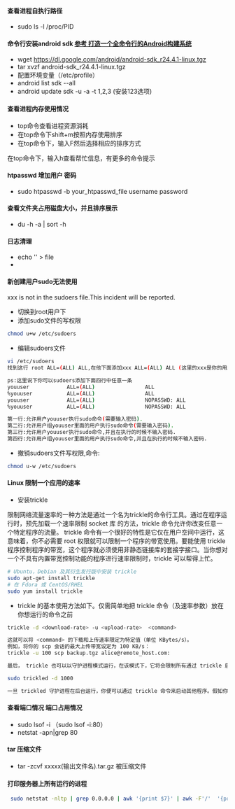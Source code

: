 #### 查看进程自执行路径
* sudo ls -l /proc/PID

#### 命令行安装android sdk [参考 打造一个全命令行的Android构建系统](http://www.jianshu.com/p/1694ea9a3f90)
* wget https://dl.google.com/android/android-sdk_r24.4.1-linux.tgz
* tar xvzf android-sdk_r24.4.1-linux.tgz
* 配置环境变量（/etc/profile）
* android list sdk --all
* android update sdk -u -a -t 1,2,3 (安装123选项)

#### 查看进程内存使用情况
* top命令查看进程资源消耗
* 在top命令下shift+m按照内存使用排序
* 在top命令下，输入F然后选择相应的排序方式

在top命令下，输入h查看帮忙信息，有更多的命令提示

#### htpasswd 增加用户 密码
* sudo htpasswd -b your_htpasswd_file username password

#### 查看文件夹占用磁盘大小，并且排序展示
* du -h -a | sort -h

#### 日志清理
* echo '' > file
* 

#### 新创建用户sudo无法使用
xxx is not in the sudoers file.This incident will be reported.
* 切换到root用户下
* 添加sudo文件的写权限
``` bash
chmod u+w /etc/sudoers
```

* 编辑sudoers文件
``` bash
vi /etc/sudoers
找到这行 root ALL=(ALL) ALL,在他下面添加xxx ALL=(ALL) ALL (这里的xxx是你的用户名)

ps:这里说下你可以sudoers添加下面四行中任意一条
youuser            ALL=(ALL)                ALL
%youuser           ALL=(ALL)                ALL
youuser            ALL=(ALL)                NOPASSWD: ALL
%youuser           ALL=(ALL)                NOPASSWD: ALL

第一行:允许用户youuser执行sudo命令(需要输入密码).
第二行:允许用户组youuser里面的用户执行sudo命令(需要输入密码).
第三行:允许用户youuser执行sudo命令,并且在执行的时候不输入密码.
第四行:允许用户组youuser里面的用户执行sudo命令,并且在执行的时候不输入密码.
```
* 撤销sudoers文件写权限,命令:
``` bash
chmod u-w /etc/sudoers
```

#### Linux 限制一个应用的速率

* 安装trickle

限制网络流量速率的一种方法是通过一个名为trickle的命令行工具。通过在程序运行时，预先加载一个速率限制 socket 库 的方法，trickle 命令允许你改变任意一个特定程序的流量。 trickle 命令有一个很好的特性是它仅在用户空间中运行，这意味着，你不必需要 root 权限就可以限制一个程序的带宽使用。要能使用 trickle 程序控制程序的带宽，这个程序就必须使用非静态链接库的套接字接口。当你想对一个不具有内置带宽控制功能的程序进行速率限制时，trickle 可以帮得上忙。
``` bash 
# Ubuntu，Debian 及其衍生发行版中安装 trickle 
sudo apt-get install trickle
# 在 Fdora 或 CentOS/RHEL 
sudo yum install trickle
```

* trickle 的基本使用方法如下。仅需简单地把 trickle 命令（及速率参数）放在你想运行的命令之前
``` bash
trickle -d <download-rate> -u <upload-rate>  <command> 

这就可以将 <command> 的下载和上传速率限定为特定值（单位 KBytes/s）。
例如，将你的 scp 会话的最大上传带宽设定为 100 KB/s：
trickle -u 100 scp backup.tgz alice@remote_host.com:

最后， trickle 也可以以守护进程模式运行，在该模式下，它将会限制所有通过 trickle 启动且正在运行的程序的总带宽之和。 启动 trickle 使其作为一个守护进程（例如， trickled）：

sudo trickled -d 1000

一旦 trickled 守护进程在后台运行，你便可以通过 trickle 命令来启动其他程序。假如你通过 trickle 启动一个程序，那么这个程序的最大下载速率将是 1000 KB/s， 假如你再通过 trickle 启动了另一个程序，则每个程序的(下载)速率极限将会被限制为 500 KB/s，等等。
```

#### 查看端口情况 端口占用情况 
* sudo lsof -i （sudo lsof -i:80）
* netstat -apn|grep 80

#### tar 压缩文件
* tar -zcvf xxxxx(输出文件名).tar.gz 被压缩文件

#### 打印服务器上所有运行的进程
``` bash 
 sudo netstat -nltp | grep 0.0.0.0 | awk '{print $7}' | awk -F'/'  '{print $1}' | xargs -i sudo ls -l /proc/{}/cwd | awk '{print $11 " " $3}' | sort | awk '{print $2 " " $1}'
```
